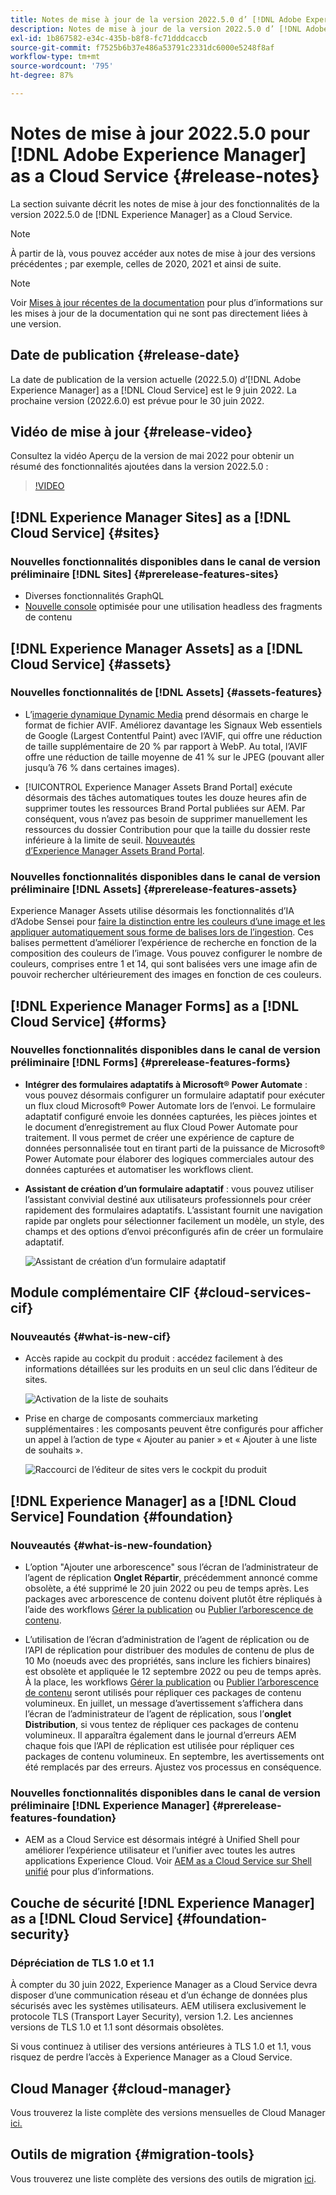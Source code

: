 ```yaml
---
title: Notes de mise à jour de la version 2022.5.0 d’ [!DNL Adobe Experience Manager] as a Cloud Service.
description: Notes de mise à jour de la version 2022.5.0 d’ [!DNL Adobe Experience Manager] as a Cloud Service.
exl-id: 1b867582-e34c-435b-b8f8-fc71dddcaccb
source-git-commit: f7525b6b37e486a53791c2331dc6000e5248f8af
workflow-type: tm+mt
source-wordcount: '795'
ht-degree: 87%

---
```


# Notes de mise à jour 2022.5.0 pour [!DNL Adobe Experience Manager] as a Cloud Service {#release-notes}

La section suivante décrit les notes de mise à jour des fonctionnalités de la version 2022.5.0 de [!DNL Experience Manager] as a Cloud Service.

>[!NOTE]
>
>À partir de là, vous pouvez accéder aux notes de mise à jour des versions précédentes ; par exemple, celles de 2020, 2021 et ainsi de suite.

>[!NOTE]
>
>Voir [Mises à jour récentes de la documentation](https://experienceleague.adobe.com/docs/experience-manager-release-information/aem-release-updates/doc-updates/documentation-updates.html?lang=fr) pour plus d’informations sur les mises à jour de la documentation qui ne sont pas directement liées à une version.

## Date de publication {#release-date}

La date de publication de la version actuelle (2022.5.0) d’[!DNL Adobe Experience Manager] as a [!DNL Cloud Service] est le 9 juin 2022.
La prochaine version (2022.6.0) est prévue pour le 30 juin 2022.

## Vidéo de mise à jour {#release-video}

Consultez la vidéo Aperçu de la version de mai 2022 pour obtenir un résumé des fonctionnalités ajoutées dans la version 2022.5.0 :

>[!VIDEO](https://video.tv.adobe.com/v/343321/?quality=12)

## [!DNL Experience Manager Sites] as a [!DNL Cloud Service] {#sites}

### Nouvelles fonctionnalités disponibles dans le canal de version préliminaire [!DNL Sites] {#prerelease-features-sites}

* Diverses fonctionnalités GraphQL
* [Nouvelle console](/help/sites-cloud/administering/content-fragments/content-fragments-console.md) optimisée pour une utilisation headless des fragments de contenu

## [!DNL Experience Manager Assets] as a [!DNL Cloud Service] {#assets}

### Nouvelles fonctionnalités de [!DNL Assets] {#assets-features}

* L’[imagerie dynamique Dynamic Media](https://medium.com/adobetech/one-solution-fits-all-smart-imaging-with-aem-dynamic-media-be690b62df9f) prend désormais en charge le format de fichier AVIF. Améliorez davantage les Signaux Web essentiels de Google (Largest Contentful Paint) avec l’AVIF, qui offre une réduction de taille supplémentaire de 20 % par rapport à WebP. Au total, l’AVIF offre une réduction de taille moyenne de 41 % sur le JPEG (pouvant aller jusqu’à 76 % dans certaines images).

* [!UICONTROL Experience Manager Assets Brand Portal] exécute désormais des tâches automatiques toutes les douze heures afin de supprimer toutes les ressources Brand Portal publiées sur AEM. Par conséquent, vous n’avez pas besoin de supprimer manuellement les ressources du dossier Contribution pour que la taille du dossier reste inférieure à la limite de seuil. [Nouveautés d’Experience Manager Assets Brand Portal](https://experienceleague.adobe.com/docs/experience-manager-brand-portal/using/introduction/whats-new.html?lang=fr).

### Nouvelles fonctionnalités disponibles dans le canal de version préliminaire [!DNL Assets] {#prerelease-features-assets}

Experience Manager Assets utilise désormais les fonctionnalités d’IA d’Adobe Sensei pour [faire la distinction entre les couleurs d’une image et les appliquer automatiquement sous forme de balises lors de l’ingestion](/help/assets/color-tag-images.md). Ces balises permettent d’améliorer l’expérience de recherche en fonction de la composition des couleurs de l’image. Vous pouvez configurer le nombre de couleurs, comprises entre 1 et 14, qui sont balisées vers une image afin de pouvoir rechercher ultérieurement des images en fonction de ces couleurs.


## [!DNL Experience Manager Forms] as a [!DNL Cloud Service] {#forms}

### Nouvelles fonctionnalités disponibles dans le canal de version préliminaire [!DNL Forms] {#prerelease-features-forms}

* **Intégrer des formulaires adaptatifs à Microsoft® Power Automate** : vous pouvez désormais configurer un formulaire adaptatif pour exécuter un flux cloud Microsoft® Power Automate lors de l’envoi. Le formulaire adaptatif configuré envoie les données capturées, les pièces jointes et le document d’enregistrement au flux Cloud Power Automate pour traitement. Il vous permet de créer une expérience de capture de données personnalisée tout en tirant parti de la puissance de Microsoft® Power Automate pour élaborer des logiques commerciales autour des données capturées et automatiser les workflows client.

* **Assistant de création d’un formulaire adaptatif** : vous pouvez utiliser l’assistant convivial destiné aux utilisateurs professionnels pour créer rapidement des formulaires adaptatifs. L’assistant fournit une navigation rapide par onglets pour sélectionner facilement un modèle, un style, des champs et des options d’envoi préconfigurés afin de créer un formulaire adaptatif.

  ![Assistant de création d’un formulaire adaptatif](/help/release-notes/assets/wizard.png)

## Module complémentaire CIF {#cloud-services-cif}

### Nouveautés {#what-is-new-cif}

* Accès rapide au cockpit du produit : accédez facilement à des informations détaillées sur les produits en un seul clic dans l’éditeur de sites.

  ![Activation de la liste de souhaits](/help/assets/CIF/enable-wishlist.png)

* Prise en charge de composants commerciaux marketing supplémentaires : les composants peuvent être configurés pour afficher un appel à l’action de type « Ajouter au panier » et « Ajouter à une liste de souhaits ».

  ![Raccourci de l’éditeur de sites vers le cockpit du produit](/help/assets/CIF/sites-editor-shortcut-to-cockpit.png)


## [!DNL Experience Manager] as a [!DNL Cloud Service] Foundation {#foundation}

### Nouveautés {#what-is-new-foundation}

* L’option &quot;Ajouter une arborescence&quot; sous l’écran de l’administrateur de l’agent de réplication **Onglet Répartir**, précédemment annoncé comme obsolète, a été supprimé le 20 juin 2022 ou peu de temps après. Les packages avec arborescence de contenu doivent plutôt être répliqués à l’aide des workflows [Gérer la publication](/help/operations/replication.md#manage-publication) ou [Publier l’arborescence de contenu](/help/operations/replication.md#publish-content-tree-workflow).

* L’utilisation de l’écran d’administration de l’agent de réplication ou de l’API de réplication pour distribuer des modules de contenu de plus de 10 Mo (noeuds avec des propriétés, sans inclure les fichiers binaires) est obsolète et appliquée le 12 septembre 2022 ou peu de temps après. À la place, les workflows [Gérer la publication](/help/operations/replication.md#manage-publication) ou [Publier l’arborescence de contenu](/help/operations/replication.md#publish-content-tree-workflow) seront utilisés pour répliquer ces packages de contenu volumineux. En juillet, un message d’avertissement s’affichera dans l’écran de l’administrateur de l’agent de réplication, sous l’**onglet Distribution**, si vous tentez de répliquer ces packages de contenu volumineux. Il apparaîtra également dans le journal d’erreurs AEM chaque fois que l’API de réplication est utilisée pour répliquer ces packages de contenu volumineux. En septembre, les avertissements ont été remplacés par des erreurs. Ajustez vos processus en conséquence.

### Nouvelles fonctionnalités disponibles dans le canal de version préliminaire [!DNL Experience Manager] {#prerelease-features-foundation}

* AEM as a Cloud Service est désormais intégré à Unified Shell pour améliorer l’expérience utilisateur et l’unifier avec toutes les autres applications Experience Cloud. Voir [AEM as a Cloud Service sur Shell unifié](/help/overview/aem-cloud-service-on-unified-shell.md) pour plus d’informations.

## Couche de sécurité [!DNL Experience Manager] as a [!DNL Cloud Service] {#foundation-security}

### Dépréciation de TLS 1.0 et 1.1

À compter du 30 juin 2022, Experience Manager as a Cloud Service devra disposer d’une communication réseau et d’un échange de données plus sécurisés avec les systèmes utilisateurs. AEM utilisera exclusivement le protocole TLS (Transport Layer Security), version 1.2. Les anciennes versions de TLS 1.0 et 1.1 sont désormais obsolètes.

Si vous continuez à utiliser des versions antérieures à TLS 1.0 et 1.1, vous risquez de perdre l’accès à Experience Manager as a Cloud Service.

## Cloud Manager {#cloud-manager}

Vous trouverez la liste complète des versions mensuelles de Cloud Manager [ici.](/help/implementing/cloud-manager/release-notes/current.md)

## Outils de migration {#migration-tools}

Vous trouverez une liste complète des versions des outils de migration [ici](/help/journey-migration/release-notes/release-notes-migration-tools-current.md).

